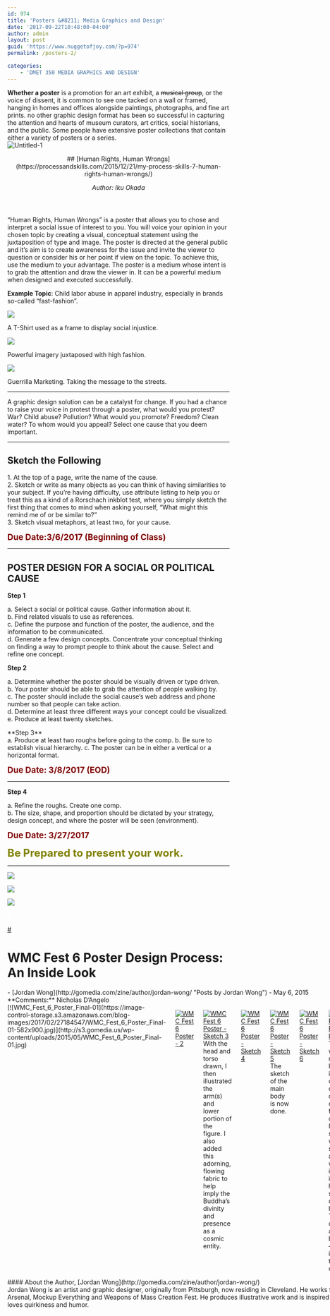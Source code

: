 ```yaml
---
id: 974
title: 'Posters &#8211; Media Graphics and Design'
date: '2017-09-22T10:48:00-04:00'
author: admin
layout: post
guid: 'https://www.nuggetofjoy.com/?p=974'
permalink: /posters-2/

categories:
    - 'DMET 350 MEDIA GRAPHICS AND DESIGN'
---
```


**Whether a poster** is a promotion for an art exhibit, a <del>musical group</del>, or the voice of dissent, it is common to see one tacked on a wall or framed, hanging in homes and offices alongside paintings, photographs, and fine art prints. no other graphic design format has been so successful in capturing the attention and hearts of museum curators, art critics, social historians, and the public. Some people have extensive poster collections that contain either a variety of posters or a series.  
![Untitled-1](https://image-control-storage.s3.amazonaws.com/blog-images/2015/04/27193555/Untitled-1-883x1024.jpg)

<header class="entry-header">## [Human Rights, Human Wrongs](https://processandskills.com/2015/12/21/my-process-skills-7-human-rights-human-wrongs/)

*Author: <span class="vcard">Iku Okada</span>*

</header><div class="entry-content">“Human Rights, Human Wrongs” is a poster that allows you to chose and interpret a social issue of interest to you. You will voice your opinion in your chosen topic by creating a visual, conceptual statement using the juxtaposition of type and image.  
The poster is directed at the general public and it’s aim is to create awareness for the issue and invite the viewer to question or consider his or her point if view on the topic. To achieve this, use the medium to your advantage. The poster is a medium whose intent is to grab the attention and draw the viewer in. It can be a powerful medium when designed and executed successfully.

**Example Topic**: Child labor abuse in apparel industry, especially in brands so-called “fast-fashion”.

[![](https://image-control-storage.s3.amazonaws.com/blog-images/2017/02/27184525/18qaqt6sw4uj7jpg.jpg)](http://i.kinja-img.com/gawker-media/image/upload/s--Fd598E6X--/c_scale,fl_progressive,q_80,w_800/18qaqt6sw4uj7jpg.jpg)

A T-Shirt used as a frame to display social injustice.

[![](https://image-control-storage.s3.amazonaws.com/blog-images/2017/02/27184522/HM-final-20151213-for-competition.jpg)](http://okadaic.net/blog/wp/wp-content/uploads/2015/12/HM-final-20151213-for-competition.jpg)

Powerful imagery juxtaposed with high fashion.

[![](https://image-control-storage.s3.amazonaws.com/blog-images/2017/02/27184520/IMG_8918-mini.jpg)](http://okadaic.net/blog/wp/wp-content/uploads/2015/12/IMG_8918-mini.jpg)

</div>Guerrilla Marketing. Taking the message to the streets.

---

A graphic design solution can be a catalyst for change. If you had a chance to raise your voice in protest through a poster, what would you protest? War? Child abuse? Pollution? What would you promote? Freedom? Clean water? To whom would you appeal? Select one cause that you deem important.

---

## Sketch the Following

1\. At the top of a page, write the name of the cause.  
2\. Sketch or write as many objects as you can think of having similarities to your subject. If you’re having difficulty, use attribute listing to help you or treat this as a kind of a Rorschach inkblot test, where you simply sketch the first thing that comes to mind when asking yourself, “What might this remind me of or be similar to?”  
3\. Sketch visual metaphors, at least two, for your cause.

<span style="color: #800000; font-size: 14pt;">**Due Date:3/6/2017 (Beginning of Class)**</span>

---


## POSTER DESIGN FOR A SOCIAL OR POLITICAL CAUSE

**Step 1**

a. Select a social or political cause. Gather information about it.  
b. Find related visuals to use as references.  
c. Define the purpose and function of the poster, the audience, and the information to be communicated.  
d. Generate a few design concepts. Concentrate your conceptual thinking on finding a way to prompt people to think about the cause. Select and refine one concept.

 **Step 2**

a. Determine whether the poster should be visually driven or type driven.  
b. Your poster should be able to grab the attention of people walking by.  
c. The poster should include the social cause’s web address and phone number so that people can take action.  
d. Determine at least three different ways your concept could be visualized.  
e. Produce at least twenty sketches.

<div class="entry-content">**Step 3**

</div>a. Produce at least two roughs before going to the comp.  
b. Be sure to establish visual hierarchy.  
c. The poster can be in either a vertical or a horizontal format.

<span style="color: #800000; font-size: 14pt;">**Due Date: 3/8/2017 (EOD)** </span>

---

**Step 4**

a. Refine the roughs. Create one comp.  
b. The size, shape, and proportion should be dictated by your strategy, design concept, and where the poster will be seen (environment).

<span style="color: #800000; font-size: 14pt;">**Due Date: 3/27/2017**</span>

<span style="font-size: 18pt; color: #808000;">**Be Prepared to present your work.**</span>

---

![](https://image-control-storage.s3.amazonaws.com/blog-images/2017/02/27184559/Littledelgado4a.jpg)

![](https://image-control-storage.s3.amazonaws.com/blog-images/2017/02/27184557/social-change-dtobin.jpg)

![](https://image-control-storage.s3.amazonaws.com/blog-images/2017/02/27184553/e2e55ad774531f70760c64745056867b.jpg)

<span style="color: #ffffff;">\#</span>

[\#](https://www.dropbox.com/s/oqg7gd4w3b5nzli/9_Posters_9_365899_7.pptx?dl=0)

# WMC Fest 6 Poster Design Process: An Inside Look

<div class="site-content clearfix"><div class="row"><div class="site-primary large-8 columns" id="primary"><div class="content" id="content"><div class="clearfix site-section post-55046 post type-post status-publish format-standard has-post-thumbnail hentry category-illustrator category-insights category-inspiration category-tutorials category-weapons-of-mass-creation-fest tag-illustration-tag tag-inspiration-2 tag-jordan-wong tag-poster-design tag-tutorial tag-weapons-of-mass-creation tag-wmc-fest tag-wmc-fest-6 has-featured-image" id="post-55046"><div class="row"><div class="meta large-3 columns"><div class="flag"><div class="clearfix">- [Jordan Wong](http://gomedia.com/zine/author/jordan-wong/ "Posts by Jordan Wong")
- May 6, 2015

</div>**Comments:** Nicholas D’Angelo

</div></div><div class="entry-content clearfix large-9 columns">[![WMC_Fest_6_Poster_Final-01](https://image-control-storage.s3.amazonaws.com/blog-images/2017/02/27184547/WMC_Fest_6_Poster_Final-01-582x900.jpg)](http://s3.gomedia.us/wp-content/uploads/2015/05/WMC_Fest_6_Poster_Final-01.jpg)

[![WMC Fest 6 Poster - 2](https://image-control-storage.s3.amazonaws.com/blog-images/2017/02/27184546/Picture_2-396x900.jpg)](http://s3.gomedia.us/wp-content/uploads/2015/05/Picture_2.jpg)

[![WMC Fest 6 Poster - Sketch 3](https://image-control-storage.s3.amazonaws.com/blog-images/2017/02/27184544/Picture_3-617x900.jpg)](http://s3.gomedia.us/wp-content/uploads/2015/05/Picture_3.jpg)  
With the head and torso drawn, I then illustrated the arm(s) and lower portion of the figure. I also added this adorning, flowing fabric to help imply the Buddha’s divinity and presence as a cosmic entity.

[![WMC Fest 6 Poster - Sketch 4](https://image-control-storage.s3.amazonaws.com/blog-images/2017/02/27184542/Picture_4-623x550.jpg)](http://s3.gomedia.us/wp-content/uploads/2015/05/Picture_4.jpg)

[![WMC Fest 6 Poster - Sketch 5](https://image-control-storage.s3.amazonaws.com/blog-images/2017/02/27184540/Picture_5-695x900.jpg)](http://s3.gomedia.us/wp-content/uploads/2015/05/Picture_5.jpg)  
The sketch of the main body is now done.

[![WMC Fest 6 Poster - Sketch 6](https://image-control-storage.s3.amazonaws.com/blog-images/2017/02/27184539/Picture_6-1300x705.jpg)](http://s3.gomedia.us/wp-content/uploads/2015/05/Picture_6.jpg)

[![WMC Fest 6 Poster - IMG 7](https://image-control-storage.s3.amazonaws.com/blog-images/2017/02/27184537/Picture_7-468x900.jpg)](http://s3.gomedia.us/wp-content/uploads/2015/05/Picture_7.jpg)  
The line work made in Illustrator is printed out so I can draw on half of the first set of arms. I’m not sure yet what specific art tools I want to include in the hands, so I only draw the handles. Things can always be edited – added in or taken out.

[![WMC Fest 6 Poster - IMG 8](https://image-control-storage.s3.amazonaws.com/blog-images/2017/02/27184535/Picture_8-809x900.jpg)](http://s3.gomedia.us/wp-content/uploads/2015/05/Picture_8.jpg)

[![WMC Fest Poster - IMG 9](https://image-control-storage.s3.amazonaws.com/blog-images/2017/02/27184533/Picture_9-520x900.jpg)](http://s3.gomedia.us/wp-content/uploads/2015/05/Picture_9.jpg)  
The last set of arms is finished off with the art tools drawn into the hands.

[![WMC Fest 6 Poster - IMG 10](https://image-control-storage.s3.amazonaws.com/blog-images/2017/02/27184531/Picture_10-1300x706.jpg)](http://s3.gomedia.us/wp-content/uploads/2015/05/Picture_10.jpg)

[![WMC Fest 6 Poster - IMG 11](https://image-control-storage.s3.amazonaws.com/blog-images/2017/02/27184528/Picture_11-1300x706.jpg)](http://s3.gomedia.us/wp-content/uploads/2015/05/Picture_11.jpg)

</div></div></div><div class="row"><div class="large-9 columns large-offset-3"><div class="author-excerpt">#### About the Author, [Jordan Wong](http://gomedia.com/zine/author/jordan-wong/)

<div class="row"><div class="author-description large-8 columns">Jordan Wong is an artist and graphic designer, originally from Pittsburgh, now residing in Cleveland. He works for Go Media, primarily for the company’s Arsenal, Mockup Everything and Weapons of Mass Creation Fest. He produces illustrative work and is inspired by heroic imagery and epic narratives, yet also loves quirkiness and humor.

</div></div></div></div></div></div></div></div></div>